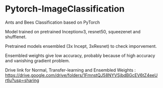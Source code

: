 # Pytorch-ImageClassification
Ants and Bees Classification based on PyTorch 


Model trained on pretrained Inceptionv3, resnet50, squeezenet and shufflenet. 

Pretrained models ensembled (3x Incept, 3xResnet) to check imporvement. 

Ensembled weights give low accuracy, probably because of high accuracy and vanishing gradient problem.


Drive link for Normal, Transfer-learning and Ensembled Weights  : https://drive.google.com/drive/folders/1FmnstQJ58NYVSjbdBGcEV6tZ4eeUrtIu?usp=sharing
